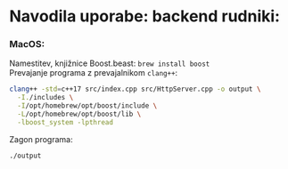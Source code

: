 # Navodila uporabe: backend rudniki:

### MacOS:

Namestitev, knjižnice Boost.beast:
`brew install boost` \
Prevajanje programa z prevajalnikom `clang++`:
```zsh
clang++ -std=c++17 src/index.cpp src/HttpServer.cpp -o output \
  -I./includes \
  -I/opt/homebrew/opt/boost/include \
  -L/opt/homebrew/opt/boost/lib \
  -lboost_system -lpthread
```
Zagon programa:
```zsh
./output
```
